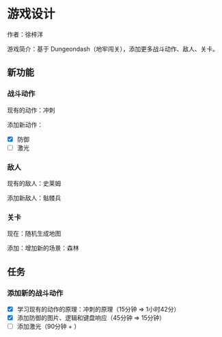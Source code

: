 # 游戏设计

作者：徐梓洋

游戏简介：基于 Dungeondash（地牢闯关），添加更多战斗动作、敌人、关卡。

## 新功能

### 战斗动作

现有的动作：冲刺

添加新动作：
- [x] 防御
- [ ] 激光

### 敌人

现有的敌人：史莱姆

添加新敌人：骷髅兵

### 关卡

现在：随机生成地图

添加：增加新的场景：森林

## 任务

### 添加新的战斗动作

- [x] 学习现有的动作的原理：冲刺的原理（15分钟 => 1小时42分）
- [x] 添加防御的图片、逻辑和键盘响应（45分钟 => 15分钟）
- [ ] 添加激光（90分钟 + ）
